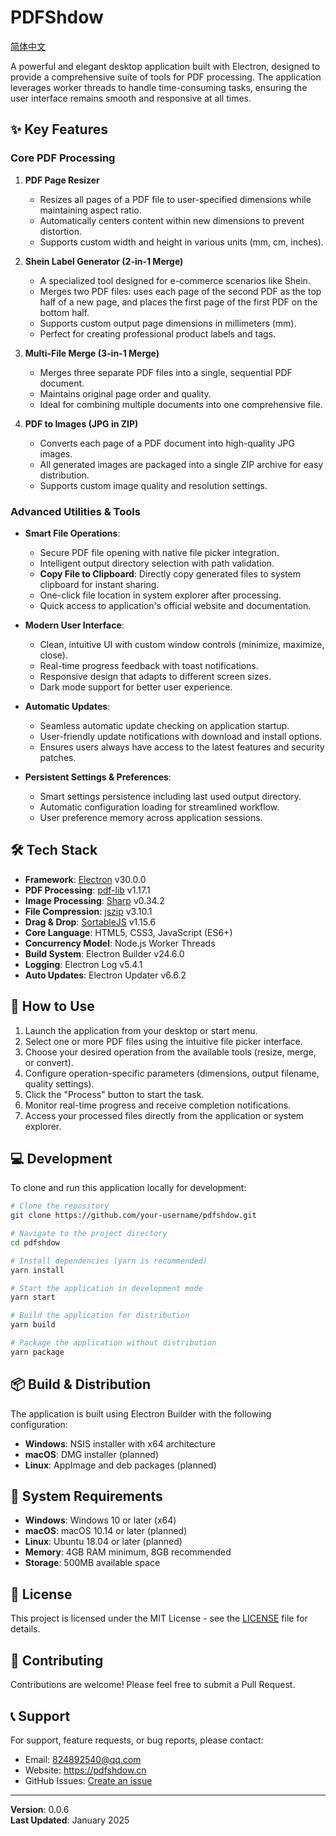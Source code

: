 # PDFShdow

[简体中文](README.zh-CN.md)

A powerful and elegant desktop application built with Electron, designed to provide a comprehensive suite of tools for PDF processing. The application leverages worker threads to handle time-consuming tasks, ensuring the user interface remains smooth and responsive at all times.

## ✨ Key Features

### Core PDF Processing

1.  **PDF Page Resizer**
    *   Resizes all pages of a PDF file to user-specified dimensions while maintaining aspect ratio.
    *   Automatically centers content within new dimensions to prevent distortion.
    *   Supports custom width and height in various units (mm, cm, inches).

2.  **Shein Label Generator (2-in-1 Merge)**
    *   A specialized tool designed for e-commerce scenarios like Shein.
    *   Merges two PDF files: uses each page of the second PDF as the top half of a new page, and places the first page of the first PDF on the bottom half.
    *   Supports custom output page dimensions in millimeters (mm).
    *   Perfect for creating professional product labels and tags.

3.  **Multi-File Merge (3-in-1 Merge)**
    *   Merges three separate PDF files into a single, sequential PDF document.
    *   Maintains original page order and quality.
    *   Ideal for combining multiple documents into one comprehensive file.

4.  **PDF to Images (JPG in ZIP)**
    *   Converts each page of a PDF document into high-quality JPG images.
    *   All generated images are packaged into a single ZIP archive for easy distribution.
    *   Supports custom image quality and resolution settings.

### Advanced Utilities & Tools

*   **Smart File Operations**:
    *   Secure PDF file opening with native file picker integration.
    *   Intelligent output directory selection with path validation.
    *   **Copy File to Clipboard**: Directly copy generated files to system clipboard for instant sharing.
    *   One-click file location in system explorer after processing.
    *   Quick access to application's official website and documentation.

*   **Modern User Interface**:
    *   Clean, intuitive UI with custom window controls (minimize, maximize, close).
    *   Real-time progress feedback with toast notifications.
    *   Responsive design that adapts to different screen sizes.
    *   Dark mode support for better user experience.

*   **Automatic Updates**:
    *   Seamless automatic update checking on application startup.
    *   User-friendly update notifications with download and install options.
    *   Ensures users always have access to the latest features and security patches.

*   **Persistent Settings & Preferences**:
    *   Smart settings persistence including last used output directory.
    *   Automatic configuration loading for streamlined workflow.
    *   User preference memory across application sessions.

## 🛠️ Tech Stack

*   **Framework**: [Electron](https://www.electronjs.org/) v30.0.0
*   **PDF Processing**: [pdf-lib](https://pdf-lib.js.org/) v1.17.1
*   **Image Processing**: [Sharp](https://sharp.pixelplumbing.com/) v0.34.2
*   **File Compression**: [jszip](https://stuk.github.io/jszip/) v3.10.1
*   **Drag & Drop**: [SortableJS](https://sortablejs.github.io/Sortable/) v1.15.6
*   **Core Language**: HTML5, CSS3, JavaScript (ES6+)
*   **Concurrency Model**: Node.js Worker Threads
*   **Build System**: Electron Builder v24.6.0
*   **Logging**: Electron Log v5.4.1
*   **Auto Updates**: Electron Updater v6.6.2

## 🚀 How to Use

1.  Launch the application from your desktop or start menu.
2.  Select one or more PDF files using the intuitive file picker interface.
3.  Choose your desired operation from the available tools (resize, merge, or convert).
4.  Configure operation-specific parameters (dimensions, output filename, quality settings).
5.  Click the "Process" button to start the task.
6.  Monitor real-time progress and receive completion notifications.
7.  Access your processed files directly from the application or system explorer.

## 💻 Development

To clone and run this application locally for development:

```bash
# Clone the repository
git clone https://github.com/your-username/pdfshdow.git

# Navigate to the project directory
cd pdfshdow

# Install dependencies (yarn is recommended)
yarn install

# Start the application in development mode
yarn start

# Build the application for distribution
yarn build

# Package the application without distribution
yarn package
```

## 📦 Build & Distribution

The application is built using Electron Builder with the following configuration:

- **Windows**: NSIS installer with x64 architecture
- **macOS**: DMG installer (planned)
- **Linux**: AppImage and deb packages (planned)

## 🔧 System Requirements

- **Windows**: Windows 10 or later (x64)
- **macOS**: macOS 10.14 or later (planned)
- **Linux**: Ubuntu 18.04 or later (planned)
- **Memory**: 4GB RAM minimum, 8GB recommended
- **Storage**: 500MB available space

## 📄 License

This project is licensed under the MIT License - see the [LICENSE](LICENSE) file for details.

## 🤝 Contributing

Contributions are welcome! Please feel free to submit a Pull Request.

## 📞 Support

For support, feature requests, or bug reports, please contact:
- Email: 824892540@qq.com
- Website: https://pdfshdow.cn
- GitHub Issues: [Create an issue](https://github.com/your-username/pdfshdow/issues)

---

**Version**: 0.0.6  
**Last Updated**: January 2025